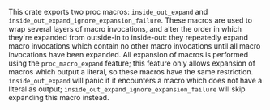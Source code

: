This crate exports two proc macros: `inside_out_expand` and `inside_out_expand_ignore_expansion_failure`.
These macros are used to wrap several layers of macro invocations, and alter the order in which they're expanded from outside-in to inside-out: they repeatedly expand macro invocations which contain no other macro invocations until all macro invocations have been expanded.
All expansion of macros is performed using the `proc_macro_expand` feature; this feature only allows expansion of macros which output a literal, so these macros have the same restriction. `inside_out_expand` will panic if it encounters a macro which does not have a literal as output; `inside_out_expand_ignore_expansion_failure` will skip expanding this macro instead.
